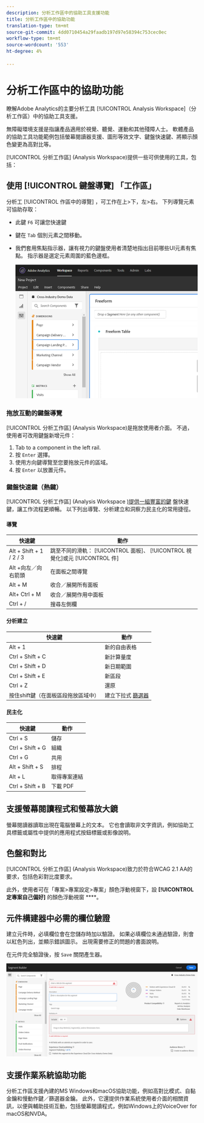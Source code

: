 ```yaml
---
description: 分析工作區中的協助工具支援功能
title: 分析工作區中的協助功能
translation-type: tm+mt
source-git-commit: 4dd0710454a29faadb197d97e58394c753cec0ec
workflow-type: tm+mt
source-wordcount: '553'
ht-degree: 4%

---
```



# 分析工作區中的協助功能

瞭解Adobe Analytics的主要分析工具 [!UICONTROL Analysis Workspace]（分析工作區）中的協助工具支援。

無障礙環境支援是指讓產品適用於視覺、聽覺、運動和其他殘障人士。 軟體產品的協助工具功能範例包括螢幕閱讀器支援、圖形等效文字、鍵盤快速鍵、將顯示顏色變更為高對比等。

[!UICONTROL 分析工作區] (Analysis Workspace)提供一些可供使用的工具，包括：

## 使用 [!UICONTROL 鍵盤導覽] 「工作區」

分析工 [!UICONTROL 作區中的導覽] ，可工作在上>下，左>右。 下列導覽元素可協助存取：

* 此鍵 `F6` 可讓您快速鍵
* 鍵在 `Tab` 個別元素之間移動。
* 我們套用焦點指示器，讓有視力的鍵盤使用者清楚地指出目前哪些UI元素有焦點。 指示器是選定元素周圍的藍色邊框。

   ![焦點指標](assets/focus-indicator.png)

### 拖放互動的鍵盤導覽

[!UICONTROL 分析工作區] (Analysis Workspace)是拖放使用者介面。 不過，使用者可改用鍵盤新增元件：

1. Tab to a component in the left rail.
1. 按 `Enter` 選擇。
1. 使用方向鍵導覽至您要拖放元件的區域。
1. 按 `Enter` 以放置元件。

### 鍵盤快速鍵（熱鍵）

[!UICONTROL 分析工作區] (Analysis Workspace [)提供一組豐富的鍵](https://docs.adobe.com/content/help/zh-Hant/analytics/analyze/analysis-workspace/build-workspace-project/fa-shortcut-keys.html) 盤快速鍵，讓工作流程更順暢。 以下列出導覽、分析建立和洞察力民主化的常用捷徑。

#### 導覽

| 快速鍵 | 動作 |
|---|---|
| Alt + Shift + 1 / 2 / 3 | 跳至不同的滑軌： [!UICONTROL 面板]、 [!UICONTROL 視覺化]或元 [!UICONTROL 件] |
| Alt +向左／向右箭頭 | 在面板之間導覽 |
| Alt + M | 收合／展開所有面板 |
| Alt+ Ctrl + M | 收合／展開作用中面板 |
| Ctrl + / | 搜尋左側欄 |

#### 分析建立

| 快速鍵 | 動作 |
|---|---|
| Alt + 1 | 新的自由表格 |
| Ctrl + Shift + C | 新計算量度 |
| Ctrl + Shift + D | 新日期範圍 |
| Ctrl + Shift + E | 新區段 |
| Ctrl + Z | 還原 |
| 按住shift鍵（在面板區段拖放區域中） | 建立下拉式 [篩選器](https://docs.adobe.com/content/help/en/analytics-learn/tutorials/analysis-workspace/using-panels/using-drop-down-filters.html) |

#### 民主化

| 快速鍵 | 動作 |
|---|---|
| Ctrl + S | 儲存 |
| Ctrl + Shift + G | 組織 |
| Ctrl + G | 共用 |
| Alt + Shift + S | 排程 |
| Alt + L | 取得專案連結 |
| Ctrl + Shift + B | 下載 PDF |

## 支援螢幕閱讀程式和螢幕放大鏡

螢幕閱讀器讀取出現在電腦螢幕上的文本。 它也會讀取非文字資訊，例如協助工具標籤或屬性中提供的應用程式按鈕標籤或影像說明。

## 色盤和對比

[!UICONTROL 分析工作區] (Analysis Workspace)致力於符合WCAG 2.1 AA的要求，包括色彩對比度要求。

此外，使用者可在「專案>專案設定>專案」顏色浮動視窗下，設 **[!UICONTROL 定專案自己偏好]** 的顏色浮動視窗 ****[](https://docs.adobe.com/content/help/en/analytics/analyze/analysis-workspace/build-workspace-project/color-palettes.html)。

## 元件構建器中必需的欄位驗證

建立元件時，必填欄位會在您儲存時加以驗證。 如果必填欄位未通過驗證，則會以紅色列出，並顯示錯誤圖示。 出現需要修正的問題的書面說明。

在元件完全驗證後，按 `Save` 關閉產生器。

![錯誤驗證](assets/error-validation.png)

## 支援作業系統協助功能

分析工作區支援內建的MS Windows和macOS協助功能，例如高對比模式、自黏金鑰和慢動作鍵／篩選器金鑰。 此外，它還提供作業系統使用者介面的相關資訊，以便與輔助技術互動，包括螢幕閱讀程式，例如Windows上的VoiceOver for macOS和NVDA。